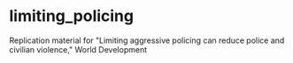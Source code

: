# limiting_policing
Replication material for "Limiting aggressive policing can reduce police and civilian violence," World Development

